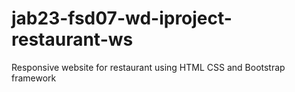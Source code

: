 # jab23-fsd07-wd-iproject-restaurant-ws
Responsive website for restaurant using HTML CSS and Bootstrap framework
